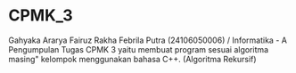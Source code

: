 # CPMK_3
Gahyaka Ararya Fairuz Rakha Febrila Putra (24106050006) / Informatika - A
Pengumpulan Tugas CPMK 3 yaitu membuat program sesuai algoritma masing" kelompok menggunakan bahasa C++. (Algoritma Rekursif)

